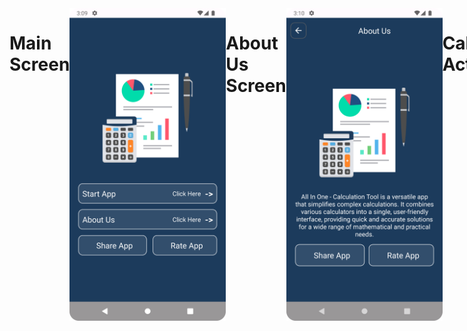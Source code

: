 <div style="display:flex;flex-direction:row">
  
  <h1>Main Screen </h1>
<img src = "https://github.com/kinjal2020/MasterCalculator/blob/main/Screenshot_20231214_150941.png" height ="500"/>

  <h1>About Us Screen </h1>
<img src = "https://github.com/kinjal2020/MasterCalculator/blob/main/Screenshot_20231214_151011.png" height ="500"/>

 <h1>Calculation Activity </h1>
<img src = "https://github.com/kinjal2020/MasterCalculator/blob/main/Screenshot_20231214_151023.png" height ="500"/>

<h1>Mutual Fund Calculator </h1>
<img src = "https://github.com/kinjal2020/MasterCalculator/blob/main/Screenshot_20231214_151030.png" height ="500"/>


<h1>Interest Calculator </h1>
<img src = "https://github.com/kinjal2020/MasterCalculator/blob/main/Screenshot_20231214_151037.png" height ="500"/>


<h1>Discount Calculator </h1>
<img src = "https://github.com/kinjal2020/MasterCalculator/blob/main/Screenshot_20231214_151045.png" height ="500"/>


<h1>EMI Calculator </h1>
<img src = "https://github.com/kinjal2020/MasterCalculator/blob/main/Screenshot_20231214_151055.png" height ="500"/>

<h1>School Result </h1>
<img src = "https://github.com/kinjal2020/MasterCalculator/blob/main/Screenshot_20231214_151102.png" height ="500"/>
  
<h1> Square or Hour </h1>
  <img src="https://github.com/kinjal2020/MasterCalculator/blob/main/Screenshot_20231215_101944.png" height ="500"/>
</div>
